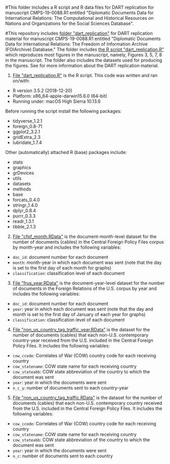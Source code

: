 #This folder includes a R script and R data files for DART replication for manuscript CMPS-19-0088.R1 entitled "Diplomatic Documents Data for International Relations: The Computational and Historical Resources on Nations and Organizations for the Social Sciences Database".

#This repository includes [folder "dart_replication"](dart_replication/) for DART replication material for manuscript CMPS-19-0088.R1 entitled "Diplomatic Documents Data for International Relations: The Freedom of Information Archive (FOIArchive) Database." The folder includes [the R script "dart_replication.R"](dart_replication.R) which reproduces most figures in the manuscript, namely, Figures 3, 5, 7, 8 in the manuscript. The folder also includes the datasets used for producing the figures. See for more information about the DART replication material. 


1. [File "dart_replication.R"](dart_replication.R) is the R script. This code was written and ran on/with:
- R version 3.5.2 (2018-12-20)
- Platform: x86_64-apple-darwin15.6.0 (64-bit)
- Running under: macOS High Sierra 10.13.6

Before running the script install the following packages:
- tidyverse_1.2.1
- foreign_0.8-71  
- ggplot2_3.2.1   
- gridExtra_2.3   
- lubridate_1.7.4 

Other (automatically) attached R (base) packages include:
- stats     
- graphics  
- grDevices 
- utils     
- datasets  
- methods   
- base     
- forcats_0.4.0  
- stringr_1.4.0   
- dplyr_0.8.4     
- purrr_0.3.3     
- readr_1.3.1    
- tibble_2.1.3    


2. [File "cfpf_month.RData"](cfpf_month.RData) is the document-month-level dataset for the number of documents (cables) in the Central Foreign Policy Files corpus by month-year and includes the following variables:
- `doc_id`: document number for each document          
- `month`: month-year in which each document was sent  (note that the day is set to the first day of each month for graphs)    
- `classification`: classification level of each document

3. [File "frus_year.RData"](frus_year.RData) is the document-year-level dataset for the number of documents in the Foreign Relations of the U.S. corpus by year and includes the following variables:
 - `doc_id`: document number for each document
 - `year`: year in which each document was sent (note that the day and month is set to the first day of January of each year for graphs)
 - `classification`: classification level of each document

4. [File "non_us_country_tag_traffic_year.RData"](non_us_country_tag_traffic_year.RData) is the dataset for the number of documents (cables) that each non-U.S. contemporary country-year received from the U.S. included in the Central Foreign Policy Files. It includes the following variables:
- `cow_ccode`: Correlates of War (COW) country code for each receiving country
- `cow_statename`: COW state name for each receiving country
- `cow_stateabb`: COW state abbreviation of the country to which the document was sent
- `year`: year in which the documents were sent
- `n_c_y`: number of documents sent to each country-year
	
5. [File "non_us_country_tag_traffic.RData"](non_us_country_tag_traffic.RData) is the dataset for the number of documents (cables) that each non-U.S. contemporary country received from the U.S. included in the Central Foreign Policy Files. It includes the following variables:
- `cow_ccode`: Correlates of War (COW) country code for each receiving country
- `cow_statename`: COW state name for each receiving country
- `cow_stateabb`: COW state abbreviation of the country to which the document was sent
- `year`: year in which the documents were sent
- `n_c`: number of documents sent to each country



